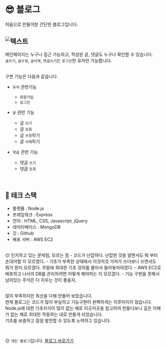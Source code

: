 😎 블로그
=============
처음으로 만들어본 간단한 블로그입니다.

![텍스트](https://img1.daumcdn.net/thumb/R1280x0/?scode=mtistory2&fname=https%3A%2F%2Fblog.kakaocdn.net%2Fdn%2FbgWD8j%2Fbtrs9irLEd9%2F0z4r2Xw3WNdOq8efG8x1k0%2Fimg.png "블로그 메인페이지")
----------
 메인페이지는 누구나 접근 가능하고, 작성된 글, 댓글도 누구나 확인할 수 있습니다.<br>
 `글쓰기`, `글수정`, `글삭제`, `댓글쓰기`는 `로그인`한 유저만 가능합니다.
 
<br>
 구현 기능은 다음과 같습니다. 

* `유저` 관련기능
  * `회원가입`
  * `로그인`

* `글` 관련 기능
  * 글 `쓰기`
  * 글 `조회`
  * 글 `수정`하기
  * 글 `삭제`하기

* `댓글` 관련 기능
  * 댓글 `쓰기`
  * 댓글 `조회`

<br>

## 📌 테크 스택

- 플랫폼 : Node.js
- 프레임워크 : Express
- 언어 : HTML, CSS, Javascript, jQuery
- 데이터베이스 : MongoDB
- 깃 : Github
- 배포 서버 : AWS EC2

<br>
😔 인지하고 있는 문제점, 모르는 점
- 코드가 난잡하다. 난잡한 것을 알면서도 뭐 부터 손대야할 지 모르겠다.
- 기초가 부족한 상태에서 이것저것 가져가 쓰다보니 쓰면서도 뭐가 뭔지 모르겠다. 주말에 최대한 기초 강의를 몰아서 들어놓아야겠다.
- AWS EC2로 배포하고 나서의 DB를 관리하려면 어떻게 해야하는 지 모르겠다.
- 기능 구현을 못해서 남아있는 주석은 다 지우는 것이 좋을지.

<br>


<br>

많이 부족하지만 최선을 다해 만들어 보았습니다.<br>
현재 블로그는 코드가 많이 부실하고 기능구현이 완벽하게는 이루어지지 않습니다. <br>
Node.js에 대한 기초지식이 많이 없는 채로 이곳저곳을 참고하여 만들다보니 깊은 이해가 없는 채로 최대한 작동하는 대로 만들게 되었습니다. <br>
기초를 보충하고 점점 발전할 수 있도록 노력하고 있습니다. <br>

<br>

😉 `개인 블로그`입니다.
[블로그 바로가기](https://kworld.tistory.com/)

<br>
